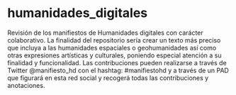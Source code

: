 # humanidades_digitales
Revisión de los manifiestos de Humanidades digitales con carácter colaborativo. La finalidad del repositorio sería crear un texto más preciso que incluya a las humanidades espaciales o geohumanidades así como otras expresiones artísticas y culturales, poniendo especial atención a su finalidad y funcionalidad. Las contribuciones pueden realizarse a través de Twitter @manifiesto_hd con el hashtag: #manifiestohd y a través de un PAD que figurará en esta red social y recogerá todas las contribuciones y anotaciones.
